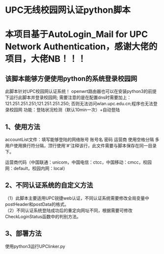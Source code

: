 # UPC无线校园网认证python脚本
# 本项目基于AutoLogin_Mail for UPC Network Authentication，感谢大佬的项目，大佬NB！！！
## 该脚本能够方便使用python的系统登录校园网
此脚本针对UPC校园网认证系统！
openwrt路由器也可以在安装python3的前提下运行此脚本并登录校园网;
需要注意的是在配置dns时需要加上：121.251.251.251;121.251.251.250;
否则无法访问wlan.upc.edu.cn;程序也无法登录校园网
功能：登陆状况检测（默认10min一次）+自动登陆
## 1、使用方法   
accountList文件：填写能够登陆的网络账号 账号名 密码 运营商 使用空格分隔 多用户使用换行符分隔，顶行使用'#'注释该行，此文件需要与脚本保存在同一目录下。

运营商代码（中国联通：unicom，中国电信：ctcc，中国移动：cmcc，校园网：default，校园内网：local）  
        
## 2、不同认证系统的自定义方法
（1）此脚本主要适用UPC锐捷web认证，不同认证系统需要修改全局变量中postHeader和postData的格式。  
（2）不同认证系统登陆成功后的重定向网址不同，根据需要可修改CheckLoginStatus函数中的判别方法。   
## 3、部署方法
使用python3运行UPClinker.py    

